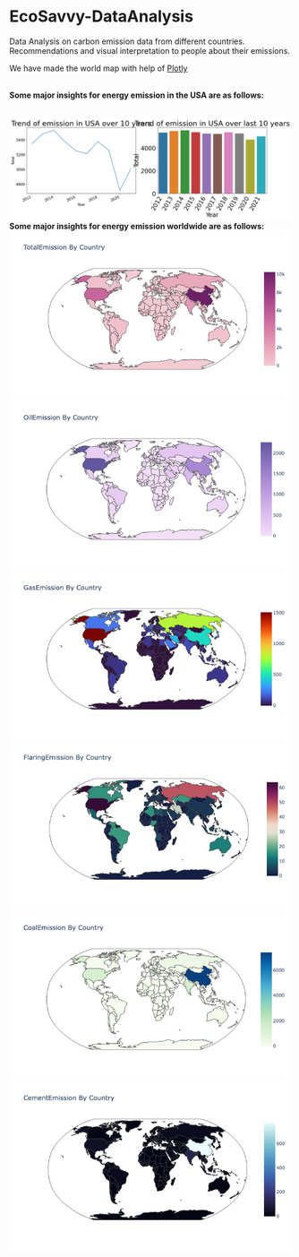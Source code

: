 # EcoSavvy-DataAnalysis
<p>Data Analysis on carbon emission data from different countries. Recommendations and visual interpretation to people about their emissions.</p>
<p>We have made the world map with help of <a href="https://plotly.com">Plotly</a></p>
<br/>
<strong>Some major insights for energy emission in the USA are as follows:</strong>
<br/>
<br/>
<br/>
<img src="https://github.com/pujaagarwal5263/EcoSavvy-DataAnalysis/blob/main/insights/output2.png" alt="Alt Text">

<br/>
<strong>Some major insights for energy emission worldwide are as follows:</strong>

<img src="https://github.com/pujaagarwal5263/EcoSavvy-DataAnalysis/blob/main/insights/totalemission.png" alt="Alt Text">
<img src="https://github.com/pujaagarwal5263/EcoSavvy-DataAnalysis/blob/main/insights/oilemission.png" alt="Alt Text">
<img src="https://github.com/pujaagarwal5263/EcoSavvy-DataAnalysis/blob/main/insights/gasemission.png" alt="Alt Text">
<img src="https://github.com/pujaagarwal5263/EcoSavvy-DataAnalysis/blob/main/insights/flaringemission.png" alt="Alt Text">
<img src="https://github.com/pujaagarwal5263/EcoSavvy-DataAnalysis/blob/main/insights/coalemission.png" alt="Alt Text">
<img src="https://github.com/pujaagarwal5263/EcoSavvy-DataAnalysis/blob/main/insights/cementemission.png" alt="Alt Text">
